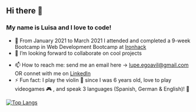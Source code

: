 ## Hi there 👋

### My name is Luisa and I love to code! 

- 🚀 From January 2021 to March 2021 I attended and completed a 9-week Bootcamp in Web Development Bootcamp at [Ironhack](https://www.ironhack.com/en)
- 👯 I’m looking forward to collaborate on cool projects
<!-- - 💬 Ask me about Web Development & Violin -->
- 📫 How to reach me: send me an email here -> lupe.egoavil@gmail.com OR connet with me on [LinkedIn](https://www.linkedin.com/in/luisa-egoavil/)
- ⚡ Fun fact: I play the violin 🎻 since I was 6 years old, love to play videogames 🎮 , and speak 3 languages (Spanish, German & English)! 🙂

[![Top Langs](https://github-readme-stats.vercel.app/api/top-langs/?username=LuisaEgoavil&layout=compact)](https://github.com/LuisaEgoavil/github-readme-stats)

